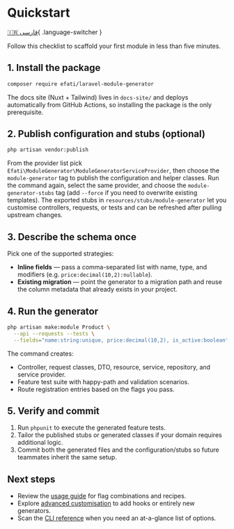 # Quickstart

[🇮🇷 فارسی](../fa/quickstart.md){ .language-switcher }

Follow this checklist to scaffold your first module in less than five minutes.

## 1. Install the package

```bash
composer require efati/laravel-module-generator
```

The docs site (Nuxt + Tailwind) lives in `docs-site/` and deploys automatically from GitHub Actions, so installing the package is the only prerequisite.

## 2. Publish configuration and stubs (optional)

```bash
php artisan vendor:publish
```

From the provider list pick `Efati\ModuleGenerator\ModuleGeneratorServiceProvider`, then choose the `module-generator` tag to publish the configuration and helper classes. Run the command again, select the same provider, and choose the `module-generator-stubs` tag (add `--force` if you need to overwrite existing templates). The exported stubs in `resources/stubs/module-generator` let you customise controllers, requests, or tests and can be refreshed after pulling upstream changes.

## 3. Describe the schema once

Pick one of the supported strategies:

- **Inline fields** — pass a comma-separated list with name, type, and modifiers (e.g. `price:decimal(10,2):nullable`).
- **Existing migration** — point the generator to a migration path and reuse the column metadata that already exists in your project.

## 4. Run the generator

```bash
php artisan make:module Product \
  --api --requests --tests \
  --fields="name:string:unique, price:decimal(10,2), is_active:boolean"
```

The command creates:

- Controller, request classes, DTO, resource, service, repository, and service provider.
- Feature test suite with happy-path and validation scenarios.
- Route registration entries based on the flags you pass.

## 5. Verify and commit

1. Run `phpunit` to execute the generated feature tests.
2. Tailor the published stubs or generated classes if your domain requires additional logic.
3. Commit both the generated files and the configuration/stubs so future teammates inherit the same setup.

## Next steps

- Review the [usage guide](usage.md) for flag combinations and recipes.
- Explore [advanced customisation](advanced.md) to add hooks or entirely new generators.
- Scan the [CLI reference](reference.md) when you need an at-a-glance list of options.
